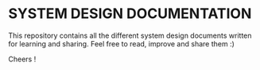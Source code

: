 # SYSTEM DESIGN DOCUMENTATION

This repository contains all the different system design documents written for learning and sharing.
Feel free to read, improve and share them :)

Cheers !
